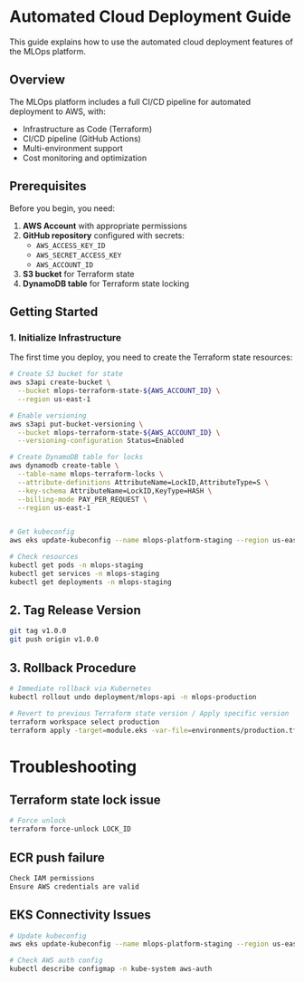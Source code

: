 # Automated Cloud Deployment Guide

This guide explains how to use the automated cloud deployment features of the MLOps platform.

## Overview

The MLOps platform includes a full CI/CD pipeline for automated deployment to AWS, with:

- Infrastructure as Code (Terraform)
- CI/CD pipeline (GitHub Actions)
- Multi-environment support
- Cost monitoring and optimization

## Prerequisites

Before you begin, you need:

1. **AWS Account** with appropriate permissions
2. **GitHub repository** configured with secrets:
   - `AWS_ACCESS_KEY_ID`
   - `AWS_SECRET_ACCESS_KEY`
   - `AWS_ACCOUNT_ID`
3. **S3 bucket** for Terraform state
4. **DynamoDB table** for Terraform state locking

## Getting Started

### 1. Initialize Infrastructure

The first time you deploy, you need to create the Terraform state resources:

```bash
# Create S3 bucket for state
aws s3api create-bucket \
  --bucket mlops-terraform-state-${AWS_ACCOUNT_ID} \
  --region us-east-1

# Enable versioning
aws s3api put-bucket-versioning \
  --bucket mlops-terraform-state-${AWS_ACCOUNT_ID} \
  --versioning-configuration Status=Enabled

# Create DynamoDB table for locks
aws dynamodb create-table \
  --table-name mlops-terraform-locks \
  --attribute-definitions AttributeName=LockID,AttributeType=S \
  --key-schema AttributeName=LockID,KeyType=HASH \
  --billing-mode PAY_PER_REQUEST \
  --region us-east-1


# Get kubeconfig
aws eks update-kubeconfig --name mlops-platform-staging --region us-east-1

# Check resources
kubectl get pods -n mlops-staging
kubectl get services -n mlops-staging
kubectl get deployments -n mlops-staging
```

## 2. Tag Release Version

```bash
git tag v1.0.0
git push origin v1.0.0
```

## 3. Rollback Procedure

```bash
# Immediate rollback via Kubernetes
kubectl rollout undo deployment/mlops-api -n mlops-production

# Revert to previous Terraform state version / Apply specific version
terraform workspace select production
terraform apply -target=module.eks -var-file=environments/production.tfvars
```

# Troubleshooting

## Terraform state lock issue

```bash
# Force unlock
terraform force-unlock LOCK_ID
```

## ECR push failure

```sh
Check IAM permissions
Ensure AWS credentials are valid
```

## EKS Connectivity Issues

```bash
# Update kubeconfig
aws eks update-kubeconfig --name mlops-platform-staging --region us-east-1

# Check AWS auth config
kubectl describe configmap -n kube-system aws-auth
```
